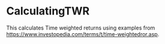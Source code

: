 # CalculatingTWR
This calculates Time weighted returns using examples from https://www.investopedia.com/terms/t/time-weightedror.asp.
